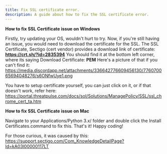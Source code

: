 ```yaml
---
title: Fix SSL certificate error.
description: A guide about how to fix the SSL certificate error.
---
```

**How to fix SSL Certificate issue on Windows**

Firstly, try updating your OS, wouldn't hurt to try.
Now, if you're still having an issue, you would need to download the certificate for the SSL.
The SSL Certificate, Sectigo (cert vendor) provides a download link of certificate: **https://crt.sh/?id=2835394**
You should find it at the bottom left corner, where its saying Download Certificate: __PEM__
Here's a picture of that if you can't find it:
https://media.discordapp.net/attachments/336642776609456130/776070065694048276/s6ONfwUye1.png

You have to setup certificate yourself, you can just click on it, or if that doesn't work, refer here:
https://portal.threatpulse.com/docs/sol/Solutions/ManagePolicy/SSL/ssl_chrome_cert_ta.htm

**How to fix SSL Certificate issue on Mac**

Navigate to your Applications/Python 3.x/ folder and double click the Install Certificates.command to fix this.
That's it!
Happy coding!

For those curious, it was caused by this:
https://support.sectigo.com/Com_KnowledgeDetailPage?Id=kA03l00000117LT
